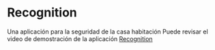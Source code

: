 # Recognition
Una aplicación para la seguridad de la casa habitación
Puede revisar el video de demostración de la aplicación [Recognition](https://youtu.be/OKFCSSbo5eM)
